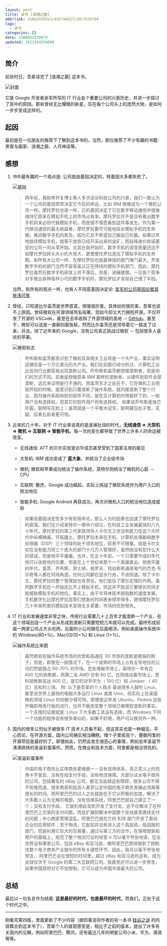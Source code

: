 ```yaml
---
layout: post
title: 读书 [浪潮之巅]
abbrlink: 310a24392e1c4d27a6927c3dc7b34704
tags:
  - 读书
categories: []
date: 1580652938079
updated: 1612364559600
---
```


## 简介

前些时日，吾辈读完了 \[浪潮之巅] 这本书。

![封面](https://cdn.jsdelivr.net/gh/rxliuli/img-bed/20190823011623.png)

它是 Google 开发者吴军所写的 IT 行业各个重要公司的兴衰历史，并进一步探讨了其中的原因。那些曾经无比耀眼的新星，压在每个公司头上的庞然大物，是如何一步步变成这样的。

## 起因

最初是在一位朋友的推荐下了解到这本书的，当然，那位推荐了不少有趣的书籍: 黑客与画家、浪潮之巅、人月神话等。

## 感想

1. 书中最有趣的一个观点是: 公司是由基因决定的，转基因大多都失败了。

   ![基因](https://cdn.jsdelivr.net/gh/rxliuli/img-bed/20190823013804.png)

   > 两年前，我和李开复博士等人多次谈论科技公司的兴衰，我们一致认为一个公司的基因常常决定它今后的命运，比如 IBM 很难成为一个微机公司一样。摩托罗拉也是一样，它的基因决定了它在数字移动通信中很难维持它原来在模拟手机上的市场占有率。摩托罗拉并不是没有看出数字手机将来必将代替模拟手机，而是很不情愿看到这件事发生。作为第一代移动通信的最大收益者，摩托罗拉要尽可能地延长模拟手机的生命期，推迟数字手机的普及，因为它总不希望自己掘自己的墓。如果过早地放弃模拟手机，就等于放弃已经开采出来的金矿，而自降身价和诺基亚的公司一同从零开始。尤其在刚开始时，数字手机的语音质量还远不如摩托罗拉砖头大小的大哥大，更使摩托罗拉高估了模拟手机的生命期。和所有大公司一样，在摩托罗拉也是最挣钱的部门嗓门最大，开发数字手机的部门当然不容易盖过正在挣钱的模拟手机部门，因此，摩托罗拉虽然在数字手机研发上并不落后，但是，进展缓慢。一旦各个竞争对手推出各种各样小巧的数字手机时，摩托罗拉才发现自己慢了半拍。

   当然，和所有的观点一样，也有人不同意基因决定论: [吴军的公司基因论极其肤浅可笑](https://www.chainnews.com/articles/460655320271.htm)

2. 曾经，只知道比尔盖茨是世界首富，很强很厉害。具体如何很厉害，吾辈也说不上原因。曾经微软在开源领域骂名昭著，现如今却又大力拥抱开源，不仅开发了开源的 VSCode，甚至在去年收购了开源领域的圣地 -- [GitHub](http://github.com)。甚至于，微软可以说是一直都四面皆敌，然而比尔盖茨还是领导着它一路走了过来，并且，除了近年来的 Google，没有公司真正挑战过微软 -- 包括很多人喜欢的苹果。

   ![微软标志](https://cdn.jsdelivr.net/gh/rxliuli/img-bed/20190823022335.png)

   > 乔布斯和盖茨都意识到了微机及其相关工业将是一个大产业，事实证明这确实是一个万亿美元的大产业。我们在前面已经分析过，计算机工业比任何行业都容易出现垄断公司。乔布斯和盖茨都想做垄断者，但是他们的方式不同。前者是想做原来 IBM 那样的垄断者，从硬件到软件全部垄断，这后来证明是行不通的。而盖茨天才之处在于，它在微机工业刚刚开始的时候，就意识到只要垄断了操作系统，就间接垄断了整个行业，因为操作系统和别的软件不同，是在买计算机时预装好了的，一般用户没有选择权。而其它的软件用户则有选择权。
   > 如果说乔布斯是锋芒毕露，聪明写在脸上；盖茨就是一个平衡木冠军，聪明藏在肚子里。无疑，后者比前者更可怕。

3. 近来的几十年，对于 IT 行业来说真的是波澜壮阔的时代，**无线通信 => 大型机 => 微机 => 互联网 => 智能手机**，每一次的变化都导致了世界上许多人的命运被改变。

   - 无线通信: ATT 的贝尔实验室访华成员甚至受到了国家主席的接见

   - 大型机: IBM 成功变成了 **蓝大象**，并统治了企业级市场

   - 微机: 微软和苹果成功统治了操作系统，英特尔则统治了微机的心脏 -- CPU

   - 互联网: 雅虎，Google 成功崛起，实际上挑战了微软系统作为用户入口的统治地位

   - 智能手机: Google Android 再获成功，再次对微机入口的统治地位造成威胁

   > 如果说基因决定性多少有些宿命论，那么人为的因素也加速了摩托罗拉的衰落。我们在介绍英特尔一章中介绍过，在科技工业发展最快的八九十年代，摩托罗拉的第三代家族领导人卡尔文三世没有能力在这个大时代中纵横捭阖，开拓疆土。摩托罗拉本来在手机、计算机处理器和数字处理器（DSP）三个领域均处于领先地位，前景不可限量。但是卡尔文实在没有能力将三个庞大的部门十几万人管理好，虽然他没有犯什么大的错误，但是他平平庸庸。也许，在五十年前，一个只需要守成的年代他可以坐稳他的位置，但是在上个世纪末那个一个英雄辈出、拒绝平庸的年代，盖茨、乔布斯、郭士纳、格罗夫、钱伯斯和通用电气的杰克·韦尔奇等人都在同场角逐，任何公司都在逆水行舟，不进则退。除了卡尔文，摩托罗拉的整个管理层也有责任，他们低估了摩尔定理的作用。虽然数字手机在一开始还比不上模拟手机，但这并不能说它要很长时间才能威胁模拟手机的地位。事实上，由于半导体技术按指数的速度发展，手机数字化比摩托罗拉高管们想象的时间表来得早得多，使得摩托罗拉几十年来积累的模拟技术变得无关紧要，市场的优势顿失。

4. IT 行业的发展速度非常之快，传统行业需要几十上百年才能垄断一个产业，在这个领域创造一个产业从形成到垄断只需要短短几年就可以完成。最终形成前面一两家公司占大头吃肉，后面的小公司跟在后面喝汤，例如桌面操作系统中的 Windows(80+%)，MacOS(10+%) 和 Linux (1+%)。

   ![操作系统比率图](https://cdn.jsdelivr.net/gh/rxliuli/img-bed/20190823023553.png)

   > 虽然微软在操作系统市场的优势和高通在 3G 市场的垄断是极端的例子，但是，即使在一般情况下，在一个成熟的市场上占有主导地位的公司仍然能独占 60-70% 的市场。在处理器市场上，英特尔一年有近 400 亿的销售额，而第二名 AMD 仅有 60 亿。在网络设备市场上，思科销售额高达 400 亿，是它的对手华为（ 100 亿）和 Juniper （ 40 亿）总和的三倍。
   > 附: 以下是吾辈的个人观点
   > 虽说很多人鼓吹 Linux，甚至说世界上最快的电脑大多运行 Linux 或类 Unix，但实际上在桌面微机领域 Linux 的份额少得可怜，即便是近年来 Ubuntu，Fedora 这些开箱即用发行版的流行，也并不能改变整个领域已被微软垄断的事实。
   > 一个支撑的证据就是: Linux 下大多数工具没有选择，而 Windows 下同一个功能的程序会有很多类似的，如果不好用，用户可以换另外一种。

5. 国内的很多公司似乎被很多 IT 技术人员看不起，但这其实也是一种偏见。平心而论，在开源方面，国内公司确实相当糟糕。矮个子里拔高个，要数阿里的开源项目是最好的了。即便如此，仍然会发生很恶心的事情，例如去年圣诞节沸沸扬扬的圣诞彩蛋事件。然而，在商业和技术方面，阿里都是相当领先的。

   ![圣诞彩蛋事件](https://cdn.jsdelivr.net/gh/rxliuli/img-bed/20190823024140.png)

   > 中国的电子商务比实体商务更难做一－没有信用体系，真正意义上的信用卡不普及，没有在线支付手段，没有物流保障。大部分试水电子商务的公司，包括著名的 eBay 公司，都无法逾越这些障碍，很多公司不得不知难而退，很多商家和投资人甚至认定中国的电子商务发展必须再等很长的时间。而阿里巴巴的过人之处就是在于它以积极的态度，解决了大多数人认为无解的难题。没有信用系统，阿里巴巴就自己建立了一个；没有支付手段， 它就利用此契机开发了支付宝，这不仅解决了在阿里巴巴上交易的支付问题，而且扩展到解决中国整个在线甚至离线支付的问题；中小商家管理混乱，阿里巴巴就在它的 B2B 部门开发了面向企业的应用软件；至于物流，它起初并没有进入这个高投资、低回报的部门，而是利用它巨大的交易量，通过与第三方的合作，在保障商家和用户的基础上，规范了整个物流行业的经营 σ 可以毫不夸张地讲，在全世界没有哪家公司，包括 eBay 和亚马逊，像阿里巴巴那样做到了控制住整个电子商务产业链中的所有关键性环节。因此，我可以毫不夸张地预言， 阿里巴巴会在很短的时间里，超过 eBay 和亚马逊的总和，成为全球仅次于 Google 的第二大互联网公司。我甚至还可以进一步预言，如果中国政府对它不加限制，它可以成为中国市值最大的公司。

## 总结

最后以一句名言作为结尾: **这是最好的时代，也是最坏的时代**，而我们，正处于这个时代之中。

***

刚看完第四版，里面更新了不少内容（据同事说将作者的另一本书 [硅谷之谜](https://book.douban.com/subject/26665230/) 的内容糅合到这本书了），吾辈个人的直观感受是，相比于之前的版本，提出了许多有关国内的见解。例如阿里巴巴、腾讯，还有最近几年的明星公司小米、华为、滴滴等等。
